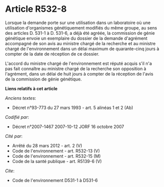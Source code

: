# Article R532-8

Lorsque la demande porte sur une utilisation dans un laboratoire où une utilisation d'organismes génétiquement modifiés du
même groupe, au sens des articles D. 531-1 à D. 531-6, a déjà été agréée, la commission de génie génétique envoie un
exemplaire du dossier de la demande d'agrément accompagné de son avis au ministre chargé de la recherche et au ministre
chargé de l'environnement dans un délai maximum de quarante-cinq jours à compter de la date de réception de ce dossier.

L'accord du ministre chargé de l'environnement est réputé acquis s'il n'a pas fait connaître au ministre chargé de la
recherche son opposition à l'agrément, dans un délai de huit jours à compter de la réception de l'avis de la commission de
génie génétique.

**Liens relatifs à cet article**

_Anciens textes_:

  - Décret n°93-773 du 27 mars 1993 - art. 5 alinéas 1 et 2 (Ab)

_Codifié par_:

  - Décret n°2007-1467 2007-10-12 JORF 16 octobre 2007

_Cité par_:

  - Arrêté du 28 mars 2012 - art. 2 (V)
  - Code de l'environnement - art. R532-13 (V)
  - Code de l'environnement - art. R532-15 (M)
  - Code de la santé publique - art. R5139-6 (V)

_Cite_:

  - Code de l'environnement D531-1 à D531-6
